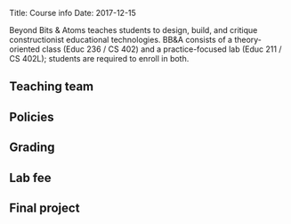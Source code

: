 Title: Course info
Date: 2017-12-15

Beyond Bits & Atoms teaches students to design, build, and critique constructionist educational technologies. BB&A consists of a theory-oriented class (Educ 236 / CS 402) and a practice-focused lab (Educ 211 / CS 402L); students are required to enroll in both. 

## Teaching team

## Policies

## Grading

## Lab fee

## Final project
